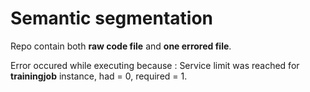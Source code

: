 # Semantic segmentation
Repo contain both **raw code file** and **one errored file**.

Error occured while executing because : Service limit was reached for **trainingjob** instance, had = 0, required = 1.  
